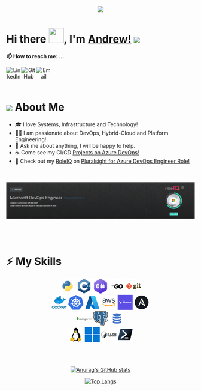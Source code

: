<div align="center">

<img src="https://media.giphy.com/media/qgQUggAC3Pfv687qPC/giphy.gif" />

</div>


# Hi there <img src="https://media.giphy.com/media/vFKqnCdLPNOKc/giphy.gif" width="40" height="40" />, I'm [Andrew!](https://www.linkedin.com/in/andrew-seif/) <img src="https://media.giphy.com/media/xT9IgzoKnwFNmISR8I/giphy.gif" width="40px" draggable="false" /> 

**📫 How to reach me: ...**

<div align="center">

<a href="https://www.linkedin.com/in/andrew-seif/"><img align="left" alt="LinkedIn" width="40px" src="https://upload.wikimedia.org/wikipedia/commons/thumb/e/e9/Linkedin_icon.svg/1200px-Linkedin_icon.svg.png" draggable="false"> </a>

<a href="https://github.com/AndrewSeif">
  <img align="left" alt="GitHub" width="40px" src="https://cdn-icons-png.flaticon.com/512/733/733609.png" draggable="false"> </a>

<a href="mailto:Andrew.Seif@outlook.com">
  <img align="left" alt="Email" width="40px" src="https://upload.wikimedia.org/wikipedia/commons/f/f7/Microsoft_Outlook_2013-2019_logo.svg" draggable="false"> </a>

</div>

<br />
<br />
<br />

# <img src="https://media.giphy.com/media/lPLak7Tmf194l22kzb/giphy.gif" width="50px" draggable="false" /> About Me

- 🎓 I love Systems, Infrastructure and Technology! 
- 🏃‍♂️ I am passionate about DevOps, Hybrid-Cloud and Platform Engineering!
- 💬 Ask me about anything, I will be happy to help.
- ☕️ Come see my CI/CD [Projects on Azure DevOps!](https://dev.azure.com/AndrewSeif/DevOps%20CI-CD-Learning)
- 🌱 Check out my [RoleIQ](https://raw.githubusercontent.com/AndrewSeif/AndrewSeif/main/Level%202.PNG) on [Pluralsight for Azure DevOps Engineer Role!](https://raw.githubusercontent.com/AndrewSeif/AndrewSeif/main/l2.PNG)

<br />
<br />
<div align="center">
<img src="https://raw.githubusercontent.com/AndrewSeif/AndrewSeif/main/Level%2021.PNG" />
</div>

<br />
<br />
<br />

# ⚡ My Skills

<div align="center">


<code><img height="40" src="https://raw.githubusercontent.com/github/explore/80688e429a7d4ef2fca1e82350fe8e3517d3494d/topics/python/python.png"></code>
<code><img height="40" src="https://raw.githubusercontent.com/github/explore/80688e429a7d4ef2fca1e82350fe8e3517d3494d/topics/cpp/cpp.png"></code>
<code><img height="40" src="https://raw.githubusercontent.com/github/explore/80688e429a7d4ef2fca1e82350fe8e3517d3494d/topics/csharp/csharp.png"></code>
<code><img height="40" src="https://raw.githubusercontent.com/github/explore/80688e429a7d4ef2fca1e82350fe8e3517d3494d/topics/go/go.png"></code>
<code><img height="40" src="https://raw.githubusercontent.com/github/explore/80688e429a7d4ef2fca1e82350fe8e3517d3494d/topics/git/git.png"></code>
<br />
<code><img height="40" src="https://raw.githubusercontent.com/github/explore/80688e429a7d4ef2fca1e82350fe8e3517d3494d/topics/docker/docker.png"></code>
<code><img height="40" src="https://raw.githubusercontent.com/github/explore/80688e429a7d4ef2fca1e82350fe8e3517d3494d/topics/kubernetes/kubernetes.png"></code>
<code><img height="40" src="https://raw.githubusercontent.com/github/explore/80688e429a7d4ef2fca1e82350fe8e3517d3494d/topics/azure/azure.png"></code>
<code><img height="40" src="https://raw.githubusercontent.com/github/explore/80688e429a7d4ef2fca1e82350fe8e3517d3494d/topics/aws/aws.png"></code>
<code><img height="40" src="https://raw.githubusercontent.com/github/explore/80688e429a7d4ef2fca1e82350fe8e3517d3494d/topics/terraform/terraform.png"></code>
<code><img height="40" src="https://raw.githubusercontent.com/github/explore/80688e429a7d4ef2fca1e82350fe8e3517d3494d/topics/ansible/ansible.png"></code>
<br />
<code><img height="40" src="https://raw.githubusercontent.com/github/explore/80688e429a7d4ef2fca1e82350fe8e3517d3494d/topics/mongodb/mongodb.png"></code>
<code><img height="40" src="https://raw.githubusercontent.com/github/explore/80688e429a7d4ef2fca1e82350fe8e3517d3494d/topics/postgresql/postgresql.png"></code>
<code><img height="40" src="https://raw.githubusercontent.com/github/explore/80688e429a7d4ef2fca1e82350fe8e3517d3494d/topics/sql/sql.png"></code>
<br />
<code><img height="40" src="https://raw.githubusercontent.com/github/explore/224672533a7f836ad6bf142e4dee61217cfc100e/topics/linux/linux.png"></code>
<code><img height="40" src="https://raw.githubusercontent.com/github/explore/d530d6a3a171a53f7b8eb4e9e005136e7ebd898f/topics/windows/windows.png"></code>
<code><img height="40" src="https://raw.githubusercontent.com/github/explore/80688e429a7d4ef2fca1e82350fe8e3517d3494d/topics/bash/bash.png"></code>
<code><img height="40" src="https://raw.githubusercontent.com/github/explore/80688e429a7d4ef2fca1e82350fe8e3517d3494d/topics/powershell/powershell.png"></code>

</div>

<br />
<br />

<div align="center">

[![Anurag's GitHub stats](https://github-readme-stats.vercel.app/api?username=andrewseif)](https://github.com/anuraghazra/github-readme-stats)

[![Top Langs](https://github-readme-stats.vercel.app/api/top-langs/?username=andrewseif&theme=light&layout=compact)](https://github.com/AndrewSeif/github-readme-stats)

</div>





<!--
**AndrewSeif/AndrewSeif** is a ✨ _special_ ✨ repository because its `README.md` (this file) appears on your GitHub profile.

Here are some ideas to get you started:

- 🔭 I’m currently working on ...
- 🌱 I’m currently learning ...
- 👯 I’m looking to collaborate on ...
- 🤔 I’m looking for help with ...
- 💬 Ask me about ...
- 📫 How to reach me: ...
- 😄 Pronouns: ...
- ⚡ Fun fact: ...
-->
